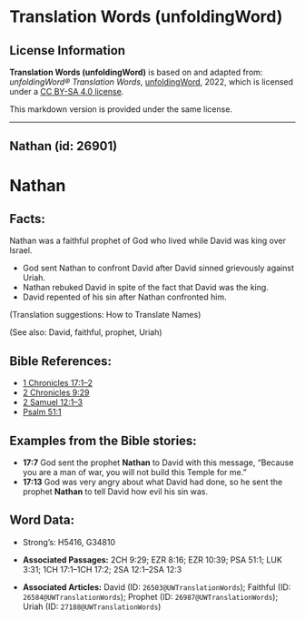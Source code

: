# Translation Words (unfoldingWord)

## License Information

**Translation Words (unfoldingWord)** is based on and adapted from: _unfoldingWord® Translation Words_, [unfoldingWord](https://unfoldingword.org/utw), 2022, which is licensed under a [CC BY-SA 4.0 license](https://creativecommons.org/licenses/by-sa/4.0/legalcode.en).

This markdown version is provided under the same license.



--------------------------------

## Nathan (id: 26901)

Nathan
======

Facts:
------

Nathan was a faithful prophet of God who lived while David was king over Israel.

* God sent Nathan to confront David after David sinned grievously against Uriah.
* Nathan rebuked David in spite of the fact that David was the king.
* David repented of his sin after Nathan confronted him.

(Translation suggestions: How to Translate Names)

(See also: David, faithful, prophet, Uriah)

Bible References:
-----------------

* [1 Chronicles 17:1–2](https://ref.ly/1Chr17:1-1Chr17:2)
* [2 Chronicles 9:29](https://ref.ly/2Chr9:29)
* [2 Samuel 12:1–3](https://ref.ly/2Sam12:1-2Sam12:3)
* [Psalm 51:1](https://ref.ly/Ps51:1)

Examples from the Bible stories:
--------------------------------

* **17:7** God sent the prophet **Nathan** to David with this message, “Because you are a man of war, you will not build this Temple for me.”
* **17:13** God was very angry about what David had done, so he sent the prophet **Nathan** to tell David how evil his sin was.

Word Data:
----------

* Strong’s: H5416, G34810

* **Associated Passages:** 2CH 9:29; EZR 8:16; EZR 10:39; PSA 51:1; LUK 3:31; 1CH 17:1–1CH 17:2; 2SA 12:1–2SA 12:3
* **Associated Articles:** David (ID: `26503@UWTranslationWords`); Faithful (ID: `26584@UWTranslationWords`); Prophet (ID: `26987@UWTranslationWords`); Uriah (ID: `27188@UWTranslationWords`)

